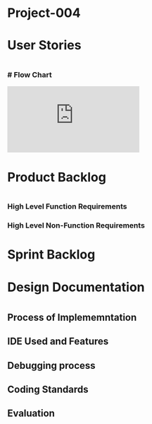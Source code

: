 # Project-004


<h1> User Stories <h1>
    
<h3>  <h3>
# Flow Chart 

![FlowChart](https://github.com/Oliver-Slape/Project-002/blob/master/Flowchart.p)
<h1> Product Backlog <h1>
    
<h3> High Level Function Requirements <h3>
        
<h4>  <h4>
    
<h3> High Level Non-Function Requirements <h3>
        
<h4> <h4>
<h1> Sprint Backlog <h1>
    
<h3>  <h3>
    

<h1> Design Documentation <h1>
  
<h2> Process of Implememntation <h2>
    
<h3> <h3>
  
<h2> IDE Used and Features <h2>
    
<h3> <h3>
  
<h2> Debugging process <h2>
    
<h3> <h3>
  
<h2> Coding Standards <h2>
    
<h3> <h3>
  
<h2> Evaluation <h2>
    
<h3> <h3>
